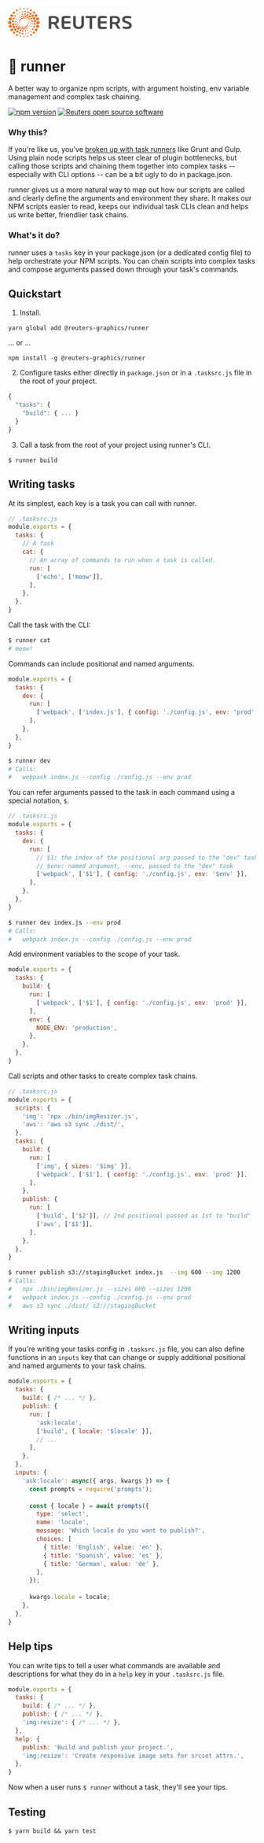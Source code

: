 ![](badge.svg)

# 🏃 runner ‍

A better way to organize npm scripts, with argument hoisting, env variable management and complex task chaining.

[![npm version](https://badge.fury.io/js/%40reuters-graphics%2Frunner.svg)](https://badge.fury.io/js/%40reuters-graphics%2Frunner) [![Reuters open source software](https://badgen.net/badge/Reuters/open%20source/?color=ff8000)](https://github.com/reuters-graphics/)

### Why this?

If you're like us, you've [broken up with task runners](https://www.freecodecamp.org/news/why-i-left-gulp-and-grunt-for-npm-scripts-3d6853dd22b8/) like Grunt and Gulp. Using plain node scripts helps us steer clear of plugin bottlenecks, but calling those scripts and chaining them together into complex tasks -- especially with CLI options -- can be a bit ugly to do in package.json.

runner gives us a more natural way to map out how our scripts are called and clearly define the arguments and environment they share. It makes our NPM scripts easier to read, keeps our individual task CLIs clean and helps us write better, friendlier task chains.

### What's it do?

runner uses a `tasks` key in your package.json (or a dedicated config file) to help orchestrate your NPM scripts. You can chain scripts into complex tasks and compose arguments passed down through your task's commands.

## Quickstart

1. Install.

  ```
  yarn global add @reuters-graphics/runner
  ```
  ... or ...

  ```
  npm install -g @reuters-graphics/runner
  ```

2. Configure tasks either directly in `package.json` or in a `.tasksrc.js` file in the root of your project.

  ```javascript
  {
    "tasks": {
      "build": { ... }
    }
  }
  ```

3. Call a task from the root of your project using runner's CLI.

  ```
  $ runner build
  ```

## Writing tasks

At its simplest, each key is a task you can call with runner.

```javascript
// .tasksrc.js
module.exports = {
  tasks: {
    // A task
    cat: {
      // An array of commands to run when a task is called.
      run: [
        ['echo', ['meow']],
      ],
    },
  },
}
```

Call the task with the CLI:

```bash
$ runner cat
# meow!
```

Commands can include positional and named arguments.

```javascript
module.exports = {
  tasks: {
    dev: {
      run: [
        ['webpack', ['index.js'], { config: './config.js', env: 'prod' }],
      ],
    },
  },
}
```

```bash
$ runner dev
# Calls:
#   webpack index.js --config ./config.js --env prod
```

You can refer arguments passed to the task in each command using a special notation, `$`.

```javascript
// .tasksrc.js
module.exports = {
  tasks: {
    dev: {
      run: [
        // $1: the index of the positional arg passed to the "dev" task
        // $env: named argument, --env, passed to the "dev" task
        ['webpack', ['$1'], { config: './config.js', env: '$env' }],
      ],
    },
  },
}
```

```bash
$ runner dev index.js --env prod
# Calls:
#   webpack index.js --config ./config.js --env prod
```

Add environment variables to the scope of your task.

```javascript
module.exports = {
  tasks: {
    build: {
      run: [
        ['webpack', ['$1'], { config: './config.js', env: 'prod' }],
      ],
      env: {
        NODE_ENV: 'production',
      },
    },
  },
}
```

Call scripts and other tasks to create complex task chains.

```javascript
// .tasksrc.js
module.exports = {
  scripts: {
    'img': 'npx ./bin/imgResizer.js',
    'aws': 'aws s3 sync ./dist/',
  },
  tasks: {
    build: {
      run: [
        ['img', { sizes: '$img' }],
        ['webpack', ['$1'], { config: './config.js', env: 'prod' }],
      ],
    },
    publish: {
      run: [
        ['build', ['$2']], // 2nd positional passed as 1st to "build"
        ['aws', ['$1']],
      ],
    },
  },
}
```

```bash
$ runner publish s3://stagingBucket index.js  --img 600 --img 1200
# Calls:
#   npx ./bin/imgResizer.js --sizes 600 --sizes 1200
#   webpack index.js --config ./config.js --env prod
#   aws s3 sync ./dist/ s3://stagingBucket
```

## Writing inputs

If you're writing your tasks config in `.tasksrc.js` file, you can also define functions in an `inputs` key that can change or supply additional positional and named arguments to your task chains.

```javascript
module.exports = {
  tasks: {
    build: { /* ... */ },
    publish: {
      run: [
        'ask:locale',
        ['build', { locale: '$locale' }],
        // ...
      ],
    },
  },
  inputs: {
    'ask:locale': async({ args, kwargs }) => {
      const prompts = require('prompts');

      const { locale } = await prompts({
        type: 'select',
        name: 'locale',
        message: 'Which locale do you want to publish?',
        choices: [
          { title: 'English', value: 'en' },
          { title: 'Spanish', value: 'es' },
          { title: 'German', value: 'de' },
        ],
      });

      kwargs.locale = locale;
    },
  },
}
```

## Help tips

You can write tips to tell a user what commands are available and descriptions for what they do in a `help` key in your `.tasksrc.js` file.

```javascript
module.exports = {
  tasks: {
    build: { /* ... */ },
    publish: { /* ... */ },
    'img:resize': { /* ... */ },
  },
  help: {
    publish: 'Build and publish your project.',
    'img:resize': 'Create responsive image sets for srcset attrs.',
  },
}
```

Now when a user runs `$ runner` without a task, they'll see your tips.

## Testing

```
$ yarn build && yarn test
```
